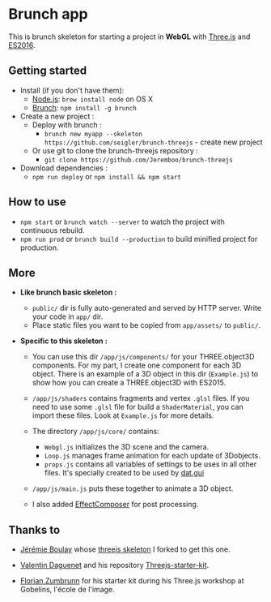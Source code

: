 # Brunch app


This is brunch skeleton for starting a project in **WebGL** with 
[Three.js](http://threejs.org/) and [ES2016](https://babeljs.io/docs/en/learn/).


## Getting started

* Install (if you don't have them):
  * [Node.js](http://nodejs.org): `brew install node` on OS X
  * [Brunch](http://brunch.io): `npm install -g brunch`
* Create a new project :
  * Deploy with brunch :
    * `brunch new myapp --skeleton https://github.com/seigler/brunch-threejs` - create new project
  * Or use git to clone the brunch-threejs repository :
    * `git clone https://github.com/Jeremboo/brunch-threejs`
* Download dependencies :
    * `npm run deploy` or `npm install && npm start`


## How to use

* `npm start` or `brunch watch --server` to watch the project with continuous rebuild.
* `npm run prod` or `brunch build --production` to build minified project for production.


## More

* **Like brunch basic skeleton :**
  * `public/` dir is fully auto-generated and served by HTTP server.  Write your code in `app/` dir.
  * Place static files you want to be copied from `app/assets/` to `public/`.

* **Specific to this skeleton :**

  * You can use this dir `/app/js/components/` for your THREE.object3D components. For my part, I create one component for each 3D object. There is an example of a 3D object in this dir (`Example.js`) to show how you can create a THREE.object3D with ES2015.

  * `/app/js/shaders` contains fragments and vertex `.glsl` files. If you need to use some `.glsl` file for build a `ShaderMaterial`, you can import these files. Look at `Example.js` for more details.

  * The directory `/app/js/core/` contains:
      * `Webgl.js` initializes the 3D scene and the camera.
      * `Loop.js` manages frame animation for each update of 3Dobjects.
      * `props.js` contains all variables of settings to be uses in all other files. It's specially created to be used by [dat.gui](https://workshop.chromeexperiments.com/examples/gui/#1--Basic-Usage)

  * `/app/js/main.js` puts these together to animate a 3D object.

  * I also added [EffectComposer](https://threejs.org/examples/#webgl_postprocessing) for post processing.


## Thanks to

   - [Jérémie Boulay](http://jeremieboulay.fr/portfolio/) whose [threejs skeleton](https://github.com/Jeremboo/brunch-threejs-es2015) I forked to get this one.

   - [Valentin Daguenet](http://vdaguenet.fr/) and his repository [Threejs-starter-kit](https://github.com/vdaguenet/threejs-starter-kit).

   - [Florian Zumbrunn](http://www.floz.fr/) for his starter kit during his Three.js workshop at Gobelins, l'école de l'image.

